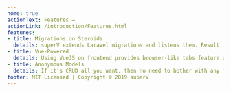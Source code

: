 ```yaml
---
home: true
actionText: Features →
actionLink: /introduction/Features.html
features:
- title: Migrations on Steroids
  details: superV extends Laravel migrations and listens them. Result is a full-blown SPA panel with no other configuration needed.
- title: Vue-Powered
  details: Using VueJS on frontend provides browser-like tabs feature on control panels with many other gems.
- title: Anonymous Models
  details: If it's CRUD all you want, then no need to bother with any file other than migrations.
footer: MIT Licensed | Copyright © 2019 superV
---
```


